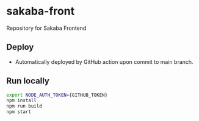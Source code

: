 # sakaba-front
Repository for Sakaba Frontend

## Deploy
- Automatically deployed by GitHub action upon commit to main branch.

## Run locally
```sh
export NODE_AUTH_TOKEN={GITHUB_TOKEN}
npm install
npm run build
npm start
```
